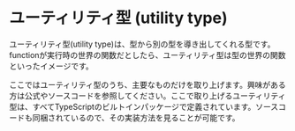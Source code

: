 # ユーティリティ型 \(utility type\)

ユーティリティ型\(utility type\)は、型から別の型を導き出してくれる型です。functionが実行時の世界の関数だとしたら、ユーティリティ型は型の世界の関数といったイメージです。

ここではユーティリティ型のうち、主要なものだけを取り上げます。興味がある方は公式やソースコードを参照してください。ここで取り上げるユーティリティ型は、すべてTypeScriptのビルトインパッケージで定義されています。ソースコードも同梱されているので、その実装方法を見ることが可能です。

